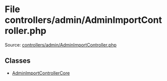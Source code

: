 File controllers/admin/AdminImportController.php
=========

Source: [controllers/admin/AdminImportController.php](https://github.com/PrestaShop/PrestaShop/blob/1.5.0.13/controllers/admin/AdminImportController.php)


Classes
-------

* [AdminImportControllerCore](class.AdminImportControllerCore.md)

